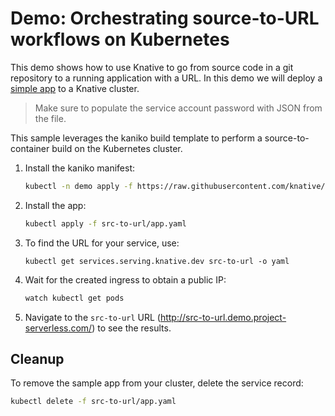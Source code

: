 # Demo: Orchestrating source-to-URL workflows on Kubernetes


This demo shows how to use Knative to go from source code in a git repository to a
running application with a URL. In this demo we will deploy a [simple app](https://github.com/mchmarny/simple-app)
to a Knative cluster.

> Make sure to populate the service account password with JSON from the file.

This sample leverages the kaniko build template to perform a source-to-container build on the
Kubernetes cluster.

1. Install the kaniko manifest:

   ```bash
   kubectl -n demo apply -f https://raw.githubusercontent.com/knative/build-templates/master/kaniko/kaniko.yaml
   ```

2. Install the app:

   ```bash
   kubectl apply -f src-to-url/app.yaml
   ```


3. To find the URL for your service, use:

   ```shell
   kubectl get services.serving.knative.dev src-to-url -o yaml
   ```

4. Wait for the created ingress to obtain a public IP:

   ```bash
   watch kubectl get pods
   ```

5. Navigate to the `src-to-url` URL (http://src-to-url.demo.project-serverless.com/) to see the results.


## Cleanup

To remove the sample app from your cluster, delete the service record:

```bash
kubectl delete -f src-to-url/app.yaml
```
